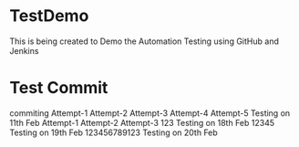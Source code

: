 # TestDemo
This is being created to Demo the Automation Testing using GitHub and Jenkins 
# Test Commit
commiting
Attempt-1
Attempt-2
Attempt-3
Attempt-4
Attempt-5
Testing on 11th Feb
Attempt-1
Attempt-2
Attempt-3
123
Testing on 18th Feb
12345
Testing on 19th Feb
123456789123
Testing on 20th Feb
